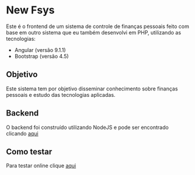 # New Fsys

Este é o frontend de um sistema de controle de finanças pessoais feito com base em outro sistema que eu também desenvolvi em PHP, utilizando as tecnologias:

- Angular (versão 9.1.1)
- Bootstrap (versão 4.5)

## Objetivo

Este sistema tem por objetivo disseminar conhecimento sobre finanças pessoais e estudo das tecnologias aplicadas.

## Backend

O backend foi construído utilizando NodeJS e pode ser encontrado clicando [aqui](https://github.com/fabriciosenadev/newfsys-backend)

## Como testar

Para testar online clique [aqui](https://newfsys.vercel.app/)
